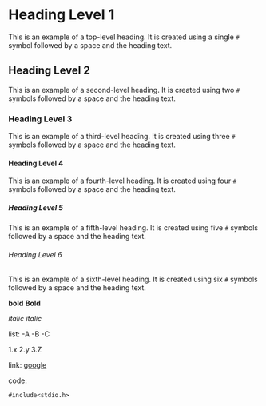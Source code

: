 # Heading Level 1
This is an example of a top-level heading. It is created using a single `#` symbol followed by a space and the heading text.

## Heading Level 2
This is an example of a second-level heading. It is created using two `#` symbols followed by a space and the heading text.

### Heading Level 3
This is an example of a third-level heading. It is created using three `#` symbols followed by a space and the heading text.

#### Heading Level 4
This is an example of a fourth-level heading. It is created using four `#` symbols followed by a space and the heading text.

##### Heading Level 5
This is an example of a fifth-level heading. It is created using five `#` symbols followed by a space and the heading text.

###### Heading Level 6
This is an example of a sixth-level heading. It is created using six `#` symbols followed by a space and the heading text.


**bold**
__Bold__

*italic*
_italic_

list:
-A
-B
-C

1.x
2.y
3.Z

link: [google](https://google.com)

code:

`
#include<stdio.h>
`
